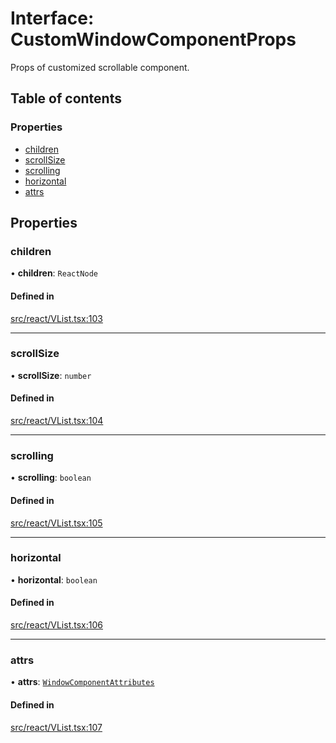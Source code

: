 # Interface: CustomWindowComponentProps

Props of customized scrollable component.

## Table of contents

### Properties

- [children](CustomWindowComponentProps.md#children)
- [scrollSize](CustomWindowComponentProps.md#scrollsize)
- [scrolling](CustomWindowComponentProps.md#scrolling)
- [horizontal](CustomWindowComponentProps.md#horizontal)
- [attrs](CustomWindowComponentProps.md#attrs)

## Properties

### children

• **children**: `ReactNode`

#### Defined in

[src/react/VList.tsx:103](https://github.com/inokawa/virtua/blob/97b3ce9/src/react/VList.tsx#L103)

___

### scrollSize

• **scrollSize**: `number`

#### Defined in

[src/react/VList.tsx:104](https://github.com/inokawa/virtua/blob/97b3ce9/src/react/VList.tsx#L104)

___

### scrolling

• **scrolling**: `boolean`

#### Defined in

[src/react/VList.tsx:105](https://github.com/inokawa/virtua/blob/97b3ce9/src/react/VList.tsx#L105)

___

### horizontal

• **horizontal**: `boolean`

#### Defined in

[src/react/VList.tsx:106](https://github.com/inokawa/virtua/blob/97b3ce9/src/react/VList.tsx#L106)

___

### attrs

• **attrs**: [`WindowComponentAttributes`](../API.md#windowcomponentattributes)

#### Defined in

[src/react/VList.tsx:107](https://github.com/inokawa/virtua/blob/97b3ce9/src/react/VList.tsx#L107)
